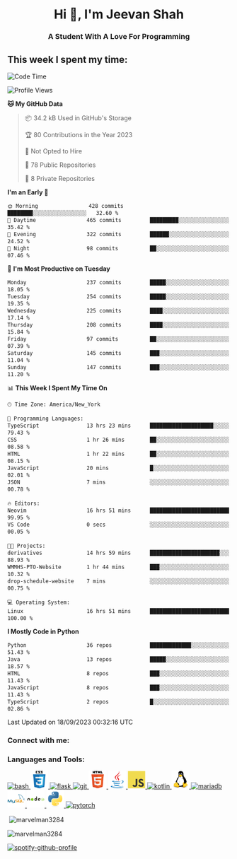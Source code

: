<h1 align="center">Hi 👋, I'm Jeevan Shah</h1>
<h3 align="center">A Student With A Love For Programming</h3>

## This week I spent my time:

<!--START_SECTION:waka-->
![Code Time](http://img.shields.io/badge/Code%20Time-367%20hrs%2038%20mins-blue)

![Profile Views](http://img.shields.io/badge/Profile%20Views-0-blue)

**🐱 My GitHub Data** 

> 📦 34.2 kB Used in GitHub's Storage 
 > 
> 🏆 80 Contributions in the Year 2023
 > 
> 🚫 Not Opted to Hire
 > 
> 📜 78 Public Repositories 
 > 
> 🔑 8 Private Repositories 
 > 
**I'm an Early 🐤** 

```text
🌞 Morning                428 commits         ████████░░░░░░░░░░░░░░░░░   32.60 % 
🌆 Daytime                465 commits         █████████░░░░░░░░░░░░░░░░   35.42 % 
🌃 Evening                322 commits         ██████░░░░░░░░░░░░░░░░░░░   24.52 % 
🌙 Night                  98 commits          ██░░░░░░░░░░░░░░░░░░░░░░░   07.46 % 
```
📅 **I'm Most Productive on Tuesday** 

```text
Monday                   237 commits         █████░░░░░░░░░░░░░░░░░░░░   18.05 % 
Tuesday                  254 commits         █████░░░░░░░░░░░░░░░░░░░░   19.35 % 
Wednesday                225 commits         ████░░░░░░░░░░░░░░░░░░░░░   17.14 % 
Thursday                 208 commits         ████░░░░░░░░░░░░░░░░░░░░░   15.84 % 
Friday                   97 commits          ██░░░░░░░░░░░░░░░░░░░░░░░   07.39 % 
Saturday                 145 commits         ███░░░░░░░░░░░░░░░░░░░░░░   11.04 % 
Sunday                   147 commits         ███░░░░░░░░░░░░░░░░░░░░░░   11.20 % 
```


📊 **This Week I Spent My Time On** 

```text
🕑︎ Time Zone: America/New_York

💬 Programming Languages: 
TypeScript               13 hrs 23 mins      ████████████████████░░░░░   79.43 % 
CSS                      1 hr 26 mins        ██░░░░░░░░░░░░░░░░░░░░░░░   08.58 % 
HTML                     1 hr 22 mins        ██░░░░░░░░░░░░░░░░░░░░░░░   08.15 % 
JavaScript               20 mins             █░░░░░░░░░░░░░░░░░░░░░░░░   02.01 % 
JSON                     7 mins              ░░░░░░░░░░░░░░░░░░░░░░░░░   00.78 % 

🔥 Editors: 
Neovim                   16 hrs 51 mins      █████████████████████████   99.95 % 
VS Code                  0 secs              ░░░░░░░░░░░░░░░░░░░░░░░░░   00.05 % 

🐱‍💻 Projects: 
derivatives              14 hrs 59 mins      ██████████████████████░░░   88.93 % 
WMMHS-PTO-Website        1 hr 44 mins        ███░░░░░░░░░░░░░░░░░░░░░░   10.32 % 
drop-schedule-website    7 mins              ░░░░░░░░░░░░░░░░░░░░░░░░░   00.75 % 

💻 Operating System: 
Linux                    16 hrs 51 mins      █████████████████████████   100.00 % 
```

**I Mostly Code in Python** 

```text
Python                   36 repos            █████████████░░░░░░░░░░░░   51.43 % 
Java                     13 repos            █████░░░░░░░░░░░░░░░░░░░░   18.57 % 
HTML                     8 repos             ███░░░░░░░░░░░░░░░░░░░░░░   11.43 % 
JavaScript               8 repos             ███░░░░░░░░░░░░░░░░░░░░░░   11.43 % 
TypeScript               2 repos             █░░░░░░░░░░░░░░░░░░░░░░░░   02.86 % 
```




 Last Updated on 18/09/2023 00:32:16 UTC
<!--END_SECTION:waka-->

<h3 align="left">Connect with me:</h3>
<p align="left">

</p>

<h3 align="left">Languages and Tools:</h3>
<p align="left"> <a href="https://www.gnu.org/software/bash/" target="_blank"> <img src="https://www.vectorlogo.zone/logos/gnu_bash/gnu_bash-icon.svg" alt="bash" width="40" height="40"/> </a> <a href="https://www.w3schools.com/css/" target="_blank"> <img src="https://raw.githubusercontent.com/devicons/devicon/master/icons/css3/css3-original-wordmark.svg" alt="css3" width="40" height="40"/> </a> <a href="https://flask.palletsprojects.com/" target="_blank"> <img src="https://www.vectorlogo.zone/logos/pocoo_flask/pocoo_flask-icon.svg" alt="flask" width="40" height="40"/> </a> <a href="https://git-scm.com/" target="_blank"> <img src="https://www.vectorlogo.zone/logos/git-scm/git-scm-icon.svg" alt="git" width="40" height="40"/> </a> <a href="https://www.w3.org/html/" target="_blank"> <img src="https://raw.githubusercontent.com/devicons/devicon/master/icons/html5/html5-original-wordmark.svg" alt="html5" width="40" height="40"/> </a> <a href="https://www.java.com" target="_blank"> <img src="https://raw.githubusercontent.com/devicons/devicon/master/icons/java/java-original.svg" alt="java" width="40" height="40"/> </a> <a href="https://developer.mozilla.org/en-US/docs/Web/JavaScript" target="_blank"> <img src="https://raw.githubusercontent.com/devicons/devicon/master/icons/javascript/javascript-original.svg" alt="javascript" width="40" height="40"/> </a> <a href="https://kotlinlang.org" target="_blank"> <img src="https://www.vectorlogo.zone/logos/kotlinlang/kotlinlang-icon.svg" alt="kotlin" width="40" height="40"/> </a> <a href="https://www.linux.org/" target="_blank"> <img src="https://raw.githubusercontent.com/devicons/devicon/master/icons/linux/linux-original.svg" alt="linux" width="40" height="40"/> </a> <a href="https://mariadb.org/" target="_blank"> <img src="https://www.vectorlogo.zone/logos/mariadb/mariadb-icon.svg" alt="mariadb" width="40" height="40"/> </a> <a href="https://www.mysql.com/" target="_blank"> <img src="https://raw.githubusercontent.com/devicons/devicon/master/icons/mysql/mysql-original-wordmark.svg" alt="mysql" width="40" height="40"/> </a> <a href="https://nodejs.org" target="_blank"> <img src="https://raw.githubusercontent.com/devicons/devicon/master/icons/nodejs/nodejs-original-wordmark.svg" alt="nodejs" width="40" height="40"/> </a> <a href="https://www.python.org" target="_blank"> <img src="https://raw.githubusercontent.com/devicons/devicon/master/icons/python/python-original.svg" alt="python" width="40" height="40"/> </a> <a href="https://pytorch.org/" target="_blank"> <img src="https://www.vectorlogo.zone/logos/pytorch/pytorch-icon.svg" alt="pytorch" width="40" height="40"/> </a> </p>


<p>&nbsp;<img align="center" src="https://github-readme-stats.vercel.app/api?username=marvelman3284&show_icons=true&locale=en&theme=blue-green" alt="marvelman3284" /></p>

<p><img align="center" src="https://github-readme-streak-stats.herokuapp.com/?user=marvelman3284&theme=blue-green" alt="marvelman3284" /></p>


[![spotify-github-profile](https://spotify-github-profile.vercel.app/api/view?uid=lp0lvf5zzesrwq2hdzmfnkjsq&cover_image=true&theme=default)](https://github.com/kittinan/spotify-github-profile)
